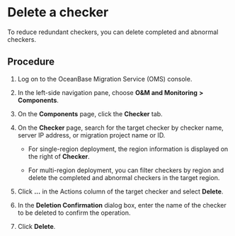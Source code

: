 # Delete a checker

To reduce redundant checkers, you can delete completed and abnormal checkers.

## Procedure

1. Log on to the OceanBase Migration Service (OMS) console.

2. In the left-side navigation pane, choose **O\&M and Monitoring** **\>** **Components**.

3. On the **Components** page, click the **Checker** tab.

4. On the **Checker** page, search for the target checker by checker name, server IP address, or migration project name or ID.

   * For single-region deployment, the region information is displayed on the right of **Checker**.

   * For multi-region deployment, you can filter checkers by region and delete the completed and abnormal checkers in the target region.

5. Click **...** in the Actions column of the target checker and select **Delete**.

6. In the **Deletion Confirmation** dialog box, enter the name of the checker to be deleted to confirm the operation.

7. Click **Delete**.
